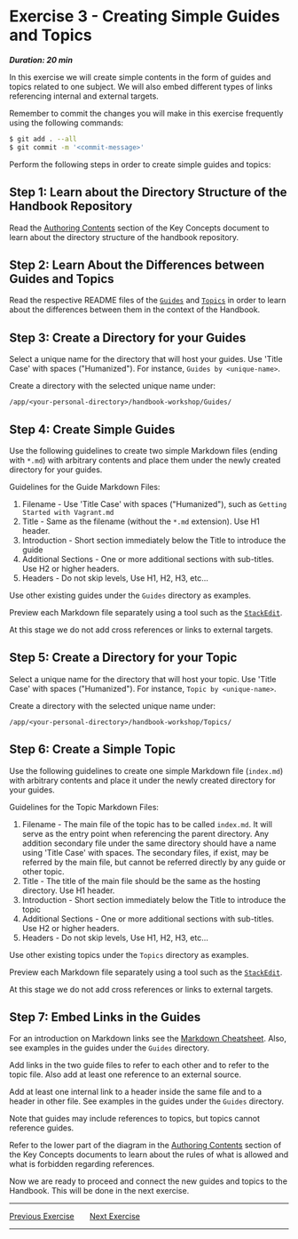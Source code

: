 # Exercise 3 - Creating Simple Guides and Topics

***Duration: 20 min***

In this exercise we will create simple contents in the form of guides and topics related to one 
subject. We will also embed different types of links referencing internal and external targets.

Remember to commit the changes you will make in this exercise frequently using the following 
commands:

```bash
$ git add . --all
$ git commit -m '<commit-message>'
```

Perform the following steps in order to create simple guides and topics:


## Step 1: Learn about the Directory Structure of the Handbook Repository

Read the [Authoring Contents][1] section of the Key Concepts document to learn about the directory 
structure of the handbook repository.


## Step 2: Learn About the Differences between Guides and Topics

Read the respective README files of the [`Guides`][2] and [`Topics`][3] in order to learn about the
differences between them in the context of the Handbook.


## Step 3: Create a Directory for your Guides

Select a unique name for the directory that will host your guides. Use 'Title Case' with spaces 
("Humanized"). For instance, `Guides by <unique-name>`.

Create a directory with the selected unique name under:

`/app/<your-personal-directory>/handbook-workshop/Guides/`


## Step 4: Create Simple Guides

Use the following guidelines to create two simple Markdown files (ending with `*.md`) with arbitrary 
contents and place them under the newly created directory for your guides.

Guidelines for the Guide Markdown Files:

1. Filename - Use 'Title Case' with spaces ("Humanized"), such as `Getting Started with Vagrant.md`
2. Title - Same as the filename (without the `*.md` extension). Use H1 header.
3. Introduction - Short section immediately below the Title to introduce the guide
4. Additional Sections - One or more additional sections with sub-titles. Use H2 or higher headers.
5. Headers - Do not skip levels, Use H1, H2, H3, etc...

Use other existing guides under the `Guides` directory as examples.

Preview each Markdown file separately using a tool such as the [`StackEdit`][4].

At this stage we do not add cross references or links to external targets.


## Step 5: Create a Directory for your Topic

Select a unique name for the directory that will host your topic. Use 'Title Case' with spaces 
("Humanized"). For instance, `Topic by <unique-name>`.

Create a directory with the selected unique name under:

`/app/<your-personal-directory>/handbook-workshop/Topics/`


## Step 6: Create a Simple Topic

Use the following guidelines to create one simple Markdown file (`index.md`) with arbitrary 
contents and place it under the newly created directory for your guides.

Guidelines for the Topic Markdown Files:

1. Filename - The main file of the topic has to be called `index.md`. It will serve as the entry
    point when referencing the parent directory. Any addition secondary file under the same 
    directory should have a name using 'Title Case' with spaces. The secondary files, if exist, may
    be referred by the main file, but cannot be referred directly by any guide or other topic.
2. Title - The title of the main file should be the same as the hosting directory. Use H1 header.
3. Introduction - Short section immediately below the Title to introduce the topic
4. Additional Sections - One or more additional sections with sub-titles. Use H2 or higher headers.
5. Headers - Do not skip levels, Use H1, H2, H3, etc...

Use other existing topics under the `Topics` directory as examples.

Preview each Markdown file separately using a tool such as the [`StackEdit`][4].

At this stage we do not add cross references or links to external targets.


## Step 7: Embed Links in the Guides

For an introduction on Markdown links see the [Markdown Cheatsheet][5]. Also, see examples in the
guides under the `Guides` directory.

Add links in the two guide files to refer to each other and to refer to the topic file. Also add at
least one reference to an external source.

Add at least one internal link to a header inside the same file and to a header in other file. See 
examples in the guides under the `Guides` directory.

Note that guides may include references to topics, but topics cannot reference guides.

Refer to the lower part of the diagram in the [Authoring Contents][1] section of the Key Concepts 
documents to learn about the rules of what is allowed and what is forbidden regarding references.


Now we are ready to proceed and connect the new guides and topics to the Handbook. This will be done 
in the next exercise.

---

[Previous Exercise](Exercise_2)&ensp;&ensp;&ensp;&ensp;[Next Exercise](Exercise_4)

---

[1]: /Guides/About/Key%20Concepts#authoring-contents
[2]: /Guides/README
[3]: /Topics/README
[4]: https://stackedit.io/
[5]: https://github.com/adam-p/markdown-here/wiki/Markdown-Cheatsheet#links


